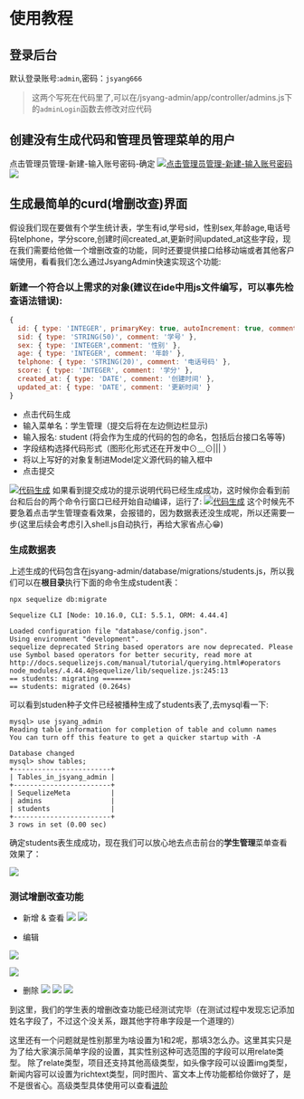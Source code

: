 # 使用教程

## 登录后台
默认登录账号:``admin``,密码：``jsyang666``
>这两个写死在代码里了,可以在/jsyang-admin/app/controller/admins.js下的``adminLogin``函数去修改对应代码

## 创建没有生成代码和管理员管理菜单的用户
点击管理员管理-新建-输入账号密码-确定
<a data-fancybox title="点击管理员管理-新建-输入账号密码" href="/new-user.png">![点击管理员管理-新建-输入账号密码](/new-user.png)</a>
<a data-fancybox title="" href="https://cdn.jsdelivr.net/gh/jsyang666/imgbed/20200502123446.png">![](https://cdn.jsdelivr.net/gh/jsyang666/imgbed/20200502123446.png)</a>

## 生成最简单的curd(增删改查)界面
假设我们现在要做有个学生统计表，学生有id,学号sid，性别sex,年龄age,电话号码telphone，学分score,创建时间created_at,更新时间updated_at这些字段，现在我们需要给他做一个增删改查的功能，同时还要提供接口给移动端或者其他客户端使用，看看我们怎么通过JsyangAdmin快速实现这个功能:
### 新建一个符合以上需求的对象(建议在ide中用js文件编写，可以事先检查语法错误):
```js
{
  id: { type: 'INTEGER', primaryKey: true, autoIncrement: true, comment: '学生ID' },
  sid: { type: 'STRING(50)', comment: '学号' },
  sex: { type: 'INTEGER',comment: '性别' },
  age: { type: 'INTEGER', comment: '年龄' },
  telphone: { type: 'STRING(20)', comment: '电话号码' },
  score: { type: 'INTEGER', comment: '学分' },
  created_at: { type: 'DATE', comment: '创建时间' },
  updated_at: { type: 'DATE', comment: '更新时间' }
}
```
- 点击代码生成
- 输入菜单名：学生管理（提交后将在左边侧边栏显示)
- 输入报名: student (将会作为生成的代码的包的命名，包括后台接口名等等)
- 字段结构选择代码形式（图形化形式还在开发中⊙﹏⊙||| ）
- 将以上写好的对象复制进Model定义源代码的输入框中
- 点击提交

<a data-fancybox title="代码生成" href="/add-structure.png">![代码生成](/add-structure.png)</a>
如果看到提交成功的提示说明代码已经生成成功，这时候你会看到前台和后台的两个命令行窗口已经开始自动编译，运行了:
<a data-fancybox title="代码生成" href="/student-success.png">![代码生成](/student-success.png)</a>
这个时候先不要急着点击学生管理查看效果，会报错的，因为数据表还没生成呢，所以还需要一步(这里后续会考虑引入shell.js自动执行，再给大家省点心😁)

### 生成数据表
上述生成的代码包含在jsyang-admin/database/migrations/students.js，所以我们可以在**根目录**执行下面的命令生成student表：
```shell
npx sequelize db:migrate

Sequelize CLI [Node: 10.16.0, CLI: 5.5.1, ORM: 4.44.4]

Loaded configuration file "database/config.json".
Using environment "development".
sequelize deprecated String based operators are now deprecated. Please use Symbol based operators for better security, read more at http://docs.sequelizejs.com/manual/tutorial/querying.html#operators node_modules/.4.44.4@sequelize/lib/sequelize.js:245:13
== students: migrating =======
== students: migrated (0.264s)
```

可以看到studen种子文件已经被播种生成了students表了,去mysql看一下:
```shell
mysql> use jsyang_admin
Reading table information for completion of table and column names
You can turn off this feature to get a quicker startup with -A

Database changed
mysql> show tables;
+------------------------+
| Tables_in_jsyang_admin |
+------------------------+
| SequelizeMeta          |
| admins                 |
| students               |
+------------------------+
3 rows in set (0.00 sec)
```
确定students表生成成功，现在我们可以放心地去点击前台的**学生管理**菜单查看效果了：

<a data-fancybox title="" href="https://cdn.jsdelivr.net/gh/jsyang666/imgbed/20200502122246.png">![](https://cdn.jsdelivr.net/gh/jsyang666/imgbed/20200502122246.png)</a>

### 测试增删改查功能
- 新增 & 查看
<a data-fancybox title="" href="https://cdn.jsdelivr.net/gh/jsyang666/imgbed/20200502131306.png">![](https://cdn.jsdelivr.net/gh/jsyang666/imgbed/20200502131306.png)</a>
<a data-fancybox title="" href="https://cdn.jsdelivr.net/gh/jsyang666/imgbed/20200502131411.png">![](https://cdn.jsdelivr.net/gh/jsyang666/imgbed/20200502131411.png)</a>

- 编辑

<a data-fancybox title="" href="https://cdn.jsdelivr.net/gh/jsyang666/imgbed/20200502131549.png">![](https://cdn.jsdelivr.net/gh/jsyang666/imgbed/20200502131549.png)</a>

<a data-fancybox title="" href="https://cdn.jsdelivr.net/gh/jsyang666/imgbed/20200502131717.png">![](https://cdn.jsdelivr.net/gh/jsyang666/imgbed/20200502131717.png)</a>

- 删除
<a data-fancybox title="" href="https://cdn.jsdelivr.net/gh/jsyang666/imgbed/20200502132114.png">![](https://cdn.jsdelivr.net/gh/jsyang666/imgbed/20200502132114.png)</a>
<a data-fancybox title="" href="https://cdn.jsdelivr.net/gh/jsyang666/imgbed/20200502132156.png">![](https://cdn.jsdelivr.net/gh/jsyang666/imgbed/20200502132156.png)</a>
<a data-fancybox title="" href="https://cdn.jsdelivr.net/gh/jsyang666/imgbed/20200502132244.png">![](https://cdn.jsdelivr.net/gh/jsyang666/imgbed/20200502132244.png)</a>

到这里，我们的学生表的增删改查功能已经测试完毕（在测试过程中发现忘记添加姓名字段了，不过这个没关系，跟其他字符串字段是一个道理的）

这里还有一个问题就是性别那里为啥设置为1和2呢，那填3怎么办。这里其实只是为了给大家演示简单字段的设置，其实性别这种可选范围的字段可以用relate类型。
除了relate类型，项目还支持其他高级类型，如头像字段可以设置img类型，新闻内容可以设置为richtext类型，同时图片、富文本上传功能都给你做好了，是不是很省心。高级类型具体使用可以查看[进阶](/advance)
